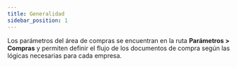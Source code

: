 ```yaml
---
title: Generalidad
sidebar_position: 1
---
```


Los parámetros del área de compras se encuentran en la ruta **Parámetros > Compras** y permiten definir el flujo de los documentos de compra según las lógicas necesarias para cada empresa.